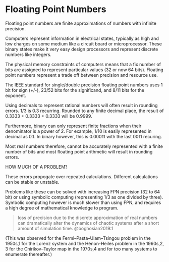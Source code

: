 # Floating Point Numbers

Floating point numbers are finite approximations of numbers with infinite precision.

Computers represent information in electrical states, typically as high and low charges on some medium like a circuit board or microprocessor.  These binary states make it very easy design processors and represent discrete numbers like integers.  

The physical memory constraints of computers means that a fix number of bits are assigned to represent particular values (32 or now 64 bits).  Floating point numbers represent a trade off between precision and resource use.

The IEEE standard for single/double precision floating point numbers uses 1 bit for sign (+/-), 23/52 bits for the significand, and 8/11 bits for the exponent.

Using decimals to represent rational numbers will often result in rounding errors.  1/3 is 0.3 recurring. Rounded to any finite decimal place, the result of 0.3333 + 0.3333 + 0.3333 will be 0.9999.

Furthermore, binary can only represent finite fractions when their denominator is a power of 2.  For example, 1/10 is easily represented in decimal as 0.1. In binary however, this is 0.00011 with the last 0011 recuring.

Most real numbers therefore, cannot be accurately represented with a finite number of bits and most floating point arithmetic will result in rounding errors.

HOW MUCH OF A PROBLEM?

These errors propogate over repeated calculations. Different calculations can be stable or unstable.

Problems like these can be solved with increasing FPN precision (32 to 64 bit) or using symbolic computing (representing 1/3 as one divided by three).  Symbolic computing however is much slower than using FPN, and requires a high degree of mathematical knowledge to program.


> loss of precision due to the discrete approximation of real numbers can dramatically alter the dynamics of chaotic systems after a short amount of simulation time. @boghosian2019:1

(This was observed for the Fermi–Pasta–Ulam–Tsingou problem in the 1950s,1 for the Lorenz system and the Hénon-Heiles problem in the 1960s,2, 3 for the Chirikov–Taylor map in the 1970s,4 and for too many systems to enumerate thereafter.)